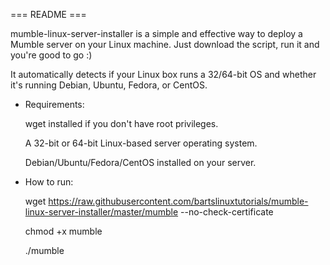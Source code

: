 === README ===

mumble-linux-server-installer is a simple and effective way to deploy
a Mumble server on your Linux machine. Just download the script, run
it and you're good to go :)

It automatically detects if your Linux box runs a 32/64-bit OS and
whether it's running Debian, Ubuntu, Fedora, or CentOS.

 - Requirements:

   wget installed if you don't have root privileges.

   A 32-bit or 64-bit Linux-based server operating system.

   Debian/Ubuntu/Fedora/CentOS installed on your server.

- How to run:

  wget https://raw.githubusercontent.com/bartslinuxtutorials/mumble-linux-server-installer/master/mumble --no-check-certificate

  chmod +x mumble

  ./mumble
